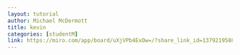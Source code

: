 ```yaml
---
layout: tutorial
author: Michael McDermott
title: kevin
categories: [studentM]
link: https://miro.com/app/board/uXjVPb4ExOw=/?share_link_id=137921958896
---
```

